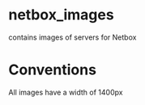 # netbox_images
contains images of servers for Netbox

# Conventions
All images have a width of 1400px
